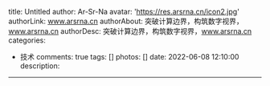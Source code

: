 title: Untitled
author: Ar-Sr-Na
avatar: 'https://res.arsrna.cn/icon2.jpg'
authorLink: www.arsrna.cn
authorAbout: 突破计算边界，构筑数字视界，www.arsrna.cn
authorDesc: 突破计算边界，构筑数字视界，www.arsrna.cn
categories:
  - 技术
comments: true
tags: []
photos: []
date: 2022-06-08 12:10:00
description:
---
